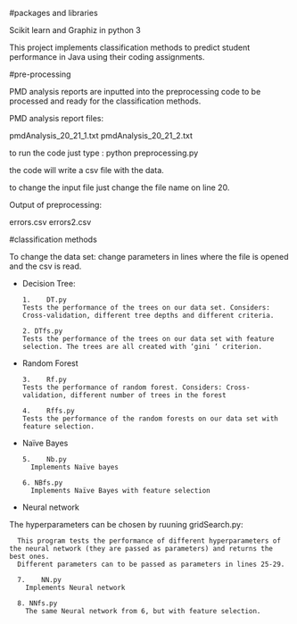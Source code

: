 

#packages and libraries

Scikit learn and Graphiz in python 3

This project implements classification methods to predict student performance in Java using their coding assignments.


#pre-processing

PMD analysis reports are inputted into the preprocessing code to be processed and ready for the classification methods.

PMD analysis report files:

pmdAnalysis_20_21_1.txt
pmdAnalysis_20_21_2.txt

to run the code just type : python preprocessing.py

the code will write a csv file with the data.

to change the input file just change the file name on line 20.

Output of preprocessing:

errors.csv
errors2.csv


#classification methods

To change the data set: change parameters in lines where the file is opened and the csv is read.

- Decision Tree:

      1.	DT.py
      Tests the performance of the trees on our data set. Considers: Cross-validation, different tree depths and different criteria.

      2. DTfs.py
      Tests the performance of the trees on our data set with feature selection. The trees are all created with ‘gini ‘ criterion.


- Random Forest

      3.	Rf.py
      Tests the performance of random forest. Considers: Cross-validation, different number of trees in the forest

      4.	Rffs.py
      Tests the performance of the random forests on our data set with feature selection.

- Naïve Bayes

      5.	Nb.py
        Implements Naïve bayes

      6. NBfs.py
        Implements Naïve Bayes with feature selection

- Neural network

The hyperparameters can be chosen by ruuning gridSearch.py:

      This program tests the performance of different hyperparameters of the neural network (they are passed as parameters) and returns the best ones.
      Different parameters can to be passed as parameters in lines 25-29.
      
      7.	NN.py
        Implements Neural network
        
      8. NNfs.py
        The same Neural network from 6, but with feature selection.
